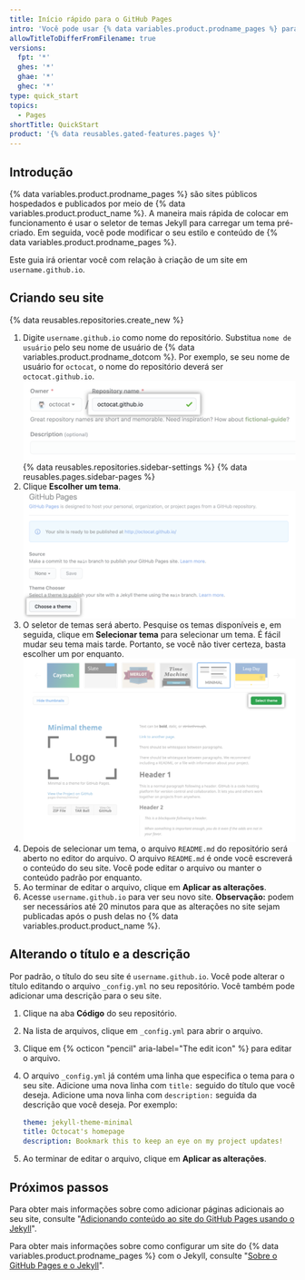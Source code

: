 ```yaml
---
title: Início rápido para o GitHub Pages
intro: 'Você pode usar {% data variables.product.prodname_pages %} para exibir alguns projetos de código aberto, hospedar um blogue ou até mesmo compartilhar seu currículo. Este guia ajudará você a começar a criar o seu próximo site.'
allowTitleToDifferFromFilename: true
versions:
  fpt: '*'
  ghes: '*'
  ghae: '*'
  ghec: '*'
type: quick_start
topics:
  - Pages
shortTitle: QuickStart
product: '{% data reusables.gated-features.pages %}'
---
```


## Introdução

{% data variables.product.prodname_pages %} são sites públicos hospedados e publicados por meio de {% data variables.product.product_name %}. A maneira mais rápida de colocar em funcionamento é usar o seletor de temas Jekyll para carregar um tema pré-criado. Em seguida, você pode modificar o seu estilo e conteúdo de {% data variables.product.prodname_pages %}.

Este guia irá orientar você com relação à criação de um site em `username.github.io`.

## Criando seu site

{% data reusables.repositories.create_new %}
1. Digite `username.github.io` como nome do repositório. Substitua `nome de usuário` pelo seu nome de usuário de {% data variables.product.prodname_dotcom %}. Por exemplo, se seu nome de usuário for `octocat`, o nome do repositório deverá ser `octocat.github.io`. ![Campo nome do repositório](/assets/images/help/pages/create-repository-name-pages.png)
{% data reusables.repositories.sidebar-settings %}
{% data reusables.pages.sidebar-pages %}
1. Clique **Escolher um tema**. ![Botão Choose a theme (Escolher um tema)](/assets/images/help/pages/choose-theme.png)
2. O seletor de temas será aberto. Pesquise os temas disponíveis e, em seguida, clique em **Selecionar tema** para selecionar um tema. É fácil mudar seu tema mais tarde. Portanto, se você não tiver certeza, basta escolher um por enquanto. ![Opções de tema e botão Select theme (Selecionar tema)](/assets/images/help/pages/select-theme.png)
3. Depois de selecionar um tema, o arquivo `README.md` do repositório será aberto no editor do arquivo. O arquivo `README.md` é onde você escreverá o conteúdo do seu site. Você pode editar o arquivo ou manter o conteúdo padrão por enquanto.
4. Ao terminar de editar o arquivo, clique em **Aplicar as alterações**.
5. Acesse `username.github.io` para ver seu novo site. **Observação:** podem ser necessários até 20 minutos para que as alterações no site sejam publicadas após o push delas no {% data variables.product.product_name %}.

## Alterando o título e a descrição

Por padrão, o título do seu site é `username.github.io`. Você pode alterar o título editando o arquivo `_config.yml` no seu repositório. Você também pode adicionar uma descrição para o seu site.

1. Clique na aba **Código** do seu repositório.
1. Na lista de arquivos, clique em `_config.yml` para abrir o arquivo.
1. Clique em {% octicon "pencil" aria-label="The edit icon" %} para editar o arquivo.
1. O arquivo `_config.yml` já contém uma linha que especifica o tema para o seu site. Adicione uma nova linha com `title:` seguido do título que você deseja. Adicione uma nova linha com `description:` seguida da descrição que você deseja. Por exemplo:

   ```yaml
   theme: jekyll-theme-minimal
   title: Octocat's homepage
   description: Bookmark this to keep an eye on my project updates!
   ```

1. Ao terminar de editar o arquivo, clique em **Aplicar as alterações**.

## Próximos passos

Para obter mais informações sobre como adicionar páginas adicionais ao seu site, consulte "[Adicionando conteúdo ao site do GitHub Pages usando o Jekyll](/pages/setting-up-a-github-pages-site-with-jekyll/adding-content-to-your-github-pages-site-using-jekyll#about-content-in-jekyll-sites)".

Para obter mais informações sobre como configurar um site do {% data variables.product.prodname_pages %} com o Jekyll, consulte "[Sobre o GitHub Pages e o Jekyll](/pages/setting-up-a-github-pages-site-with-jekyll/about-github-pages-and-jekyll)".
